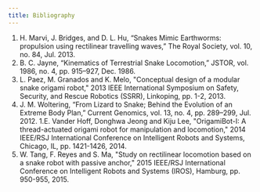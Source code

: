 ```yaml
---
title: Bibliography
---
```


1. H. Marvi, J. Bridges, and D. L. Hu, “Snakes Mimic Earthworms: propulsion using rectilinear travelling waves,” The Royal Society, vol. 10, no. 84, Jul. 2013. 
1. B. C. Jayne, “Kinematics of Terrestrial Snake Locomotion,” JSTOR, vol. 1986, no. 4, pp. 915–927, Dec. 1986. 
1. L. Paez, M. Granados and K. Melo, "Conceptual design of a modular snake origami robot," 2013 IEEE International Symposium on Safety, Security, and Rescue Robotics (SSRR), Linkoping, pp. 1-2, 2013.
1. J. M. Woltering, “From Lizard to Snake; Behind the Evolution of an Extreme Body Plan,” Current Genomics, vol. 13, no. 4, pp. 289–299, Jul. 2012. 
1.E. Vander Hoff, Donghwa Jeong and Kiju Lee, "OrigamiBot-I: A thread-actuated origami robot for manipulation and locomotion," 2014 IEEE/RSJ International Conference on Intelligent Robots and Systems, Chicago, IL, pp. 1421-1426, 2014.
1. W. Tang, F. Reyes and S. Ma, "Study on rectilinear locomotion based on a snake robot with passive anchor," 2015 IEEE/RSJ International Conference on Intelligent Robots and Systems (IROS), Hamburg, pp. 950-955, 2015.
